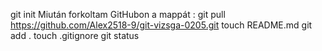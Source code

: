 git init
Miután forkoltam GitHubon a mappát : git pull https://github.com/Alex2518-9/git-vizsga-0205.git
touch README.md
git add .
touch .gitignore
git status